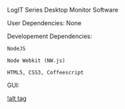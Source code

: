 
LogIT Series Desktop Monitor Software

  User Dependencies:
    None

  Developement Dependencies:

    NodeJS

    Node Webkit (NW.js)

    HTML5, CSS3, Coffeescript

  GUI:

  [!alt tag](https://raw.githubusercontent.com/majames/logit-monitor/master/images/gui_progression/logit_monitor_001.png?raw=true)

